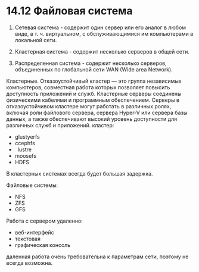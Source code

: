# 14.12 Файловая система
1.  Сетевая система - содержит один сервер или его аналог в любом виде, в т. ч. виртуальном, с обслуживающимися им компьютерами в локальной сети.
    
2.  Кластерная система - содержит несколько серверов в общей сети.
    
3.  Распределенная система - содержит несколько серверов, объединенных по глобальной сети WAN (Wide area Network).
    

Кластерные. Отказоустойчивый кластер — это группа независимых компьютеров, совместная работа которых позволяет повысить доступность приложений и служб. Кластерные серверы соединены физическими кабелями и программным обеспечением. Серверы в отказоустойчивом кластере могут работать в различных ролях, включая роли файлового сервера, сервера Hyper-V или сервера базы данных, а также обеспечивают высокий уровень доступности для различных служб и приложений.
кластер:

- glustyerfs
- ccephfs
- ` `lustre
- moosefs
- HDFS

В кластерных системах всегда будет большая задержка.

Файловые системы: 
- NFS
- ZFS
- GFS

Работа с сервером удаленно: 
- веб-интерфейс
- текстовая 
- графическая консоль

даленная работа очень требовательна к параметрам сети, поэтому не всегда возможна.